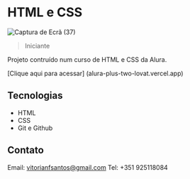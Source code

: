 # HTML e CSS

![Captura de Ecrã (37)](https://github.com/v1fonseca911/AluraPlus/assets/113269524/a14f0d50-88bc-42b6-baf1-623bf76ae7e6)

> Iniciante

Projeto contruído num curso de HTML e CSS da Alura.

[Clique aqui para acessar] (alura-plus-two-lovat.vercel.app)



## Tecnologias

- HTML
- CSS
- Git e Github

## Contato

Email: vitorianfsantos@gmail.com
Tel: +351 925118084
